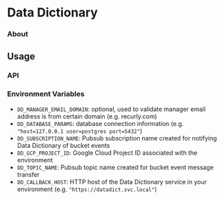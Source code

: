 # Data Dictionary

### About

## Usage

### API

### Environment Variables

- `DD_MANAGER_EMAIL_DOMAIN`: optional, used to validate manager email address is from certain domain (e.g. recurly.com)
- `DD_DATABASE_PARAMS`: database connection information (e.g. `"host=127.0.0.1 user=postgres port=5432"`)
- `DD_SUBSCRIPTION_NAME`: Pubsub subscription name created for notifying Data Dictionary of bucket events
- `DD_GCP_PROJECT_ID`: Google Cloud Project ID associated with the environment 
- `DD_TOPIC_NAME`: Pubsub topic name created for bucket event message transfer
- `DD_CALLBACK_HOST`: HTTP host of the Data Dictionary service in your environment (e.g. `"https://datadict.svc.local"`)